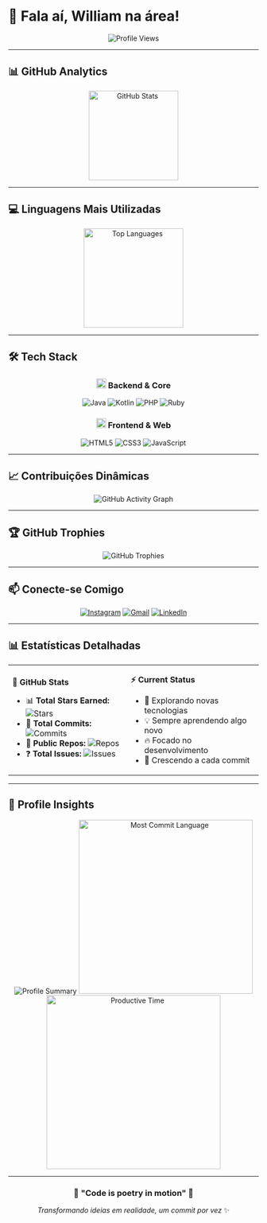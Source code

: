 # 👋 Fala aí, William na área!

<div align="center">
  
![Profile Views](https://komarev.com/ghpvc/?username=WillGolden80742&color=blueviolet&style=for-the-badge&label=PROFILE+VIEWS)

</div>

---

## 📊 GitHub Analytics

<div align="center">
  
<img src="https://github-readme-stats.vercel.app/api?username=WillGolden80742&show_icons=true&theme=tokyonight&hide_border=true&bg_color=0D1117&title_color=F85D7F&icon_color=F85D7F&text_color=FFFFFF&count_private=true" alt="GitHub Stats" height="180"/>

</div>

---

## 💻 Linguagens Mais Utilizadas

<div align="center">
  
<img src="https://github-readme-stats.vercel.app/api/top-langs/?username=WillGolden80742&layout=compact&theme=tokyonight&hide_border=true&bg_color=0D1117&title_color=F85D7F&text_color=FFFFFF&langs_count=8" alt="Top Languages" height="200"/>

</div>

---

## 🛠️ Tech Stack

<div align="center">

### <img src="https://cdn.jsdelivr.net/gh/devicons/devicon/icons/java/java-original.svg" width="20"/> **Backend & Core**
![Java](https://img.shields.io/badge/Java-ED8B00?style=for-the-badge&logo=openjdk&logoColor=white)
![Kotlin](https://img.shields.io/badge/Kotlin-0095D5?style=for-the-badge&logo=kotlin&logoColor=white)
![PHP](https://img.shields.io/badge/PHP-777BB4?style=for-the-badge&logo=php&logoColor=white)
![Ruby](https://img.shields.io/badge/Ruby-CC342D?style=for-the-badge&logo=ruby&logoColor=white)

### <img src="https://raw.githubusercontent.com/Tarikul-Islam-Anik/Animated-Fluent-Emojis/master/Emojis/Objects/Desktop%20Computer.png" width="20"/> **Frontend & Web**
![HTML5](https://img.shields.io/badge/HTML5-E34F26?style=for-the-badge&logo=html5&logoColor=white)
![CSS3](https://img.shields.io/badge/CSS3-1572B6?style=for-the-badge&logo=css3&logoColor=white)
![JavaScript](https://img.shields.io/badge/JavaScript-F7DF1E?style=for-the-badge&logo=javascript&logoColor=black)

</div>

---

## 📈 Contribuições Dinâmicas

<div align="center">
  
<img src="https://github-readme-activity-graph.vercel.app/graph?username=WillGolden80742&theme=tokyo-night&bg_color=0D1117&color=F85D7F&line=F85D7F&point=FFFFFF&area=true&hide_border=true" alt="GitHub Activity Graph"/>

</div>

---

## 🏆 GitHub Trophies

<div align="center">
  
<img src="https://github-profile-trophy.vercel.app/?username=WillGolden80742&theme=tokyonight&no-frame=true&no-bg=true&row=1&column=7" alt="GitHub Trophies"/>

</div>

---

## 📫 Conecte-se Comigo

<div align="center">

[![Instagram](https://img.shields.io/badge/Instagram-E4405F?style=for-the-badge&logo=instagram&logoColor=white)](https://instagram.com/willgolden80742)
[![Gmail](https://img.shields.io/badge/Gmail-D14836?style=for-the-badge&logo=gmail&logoColor=white)](mailto:seu-email@gmail.com)
[![LinkedIn](https://img.shields.io/badge/LinkedIn-0077B5?style=for-the-badge&logo=linkedin&logoColor=white)](https://linkedin.com/in/seu-perfil)

</div>

---

## 📊 Estatísticas Detalhadas

<div align="center">

<table>
<tr>
<td>

**🌟 GitHub Stats**
- 📊 **Total Stars Earned:** ![Stars](https://img.shields.io/github/stars/WillGolden80742?affiliations=OWNER%2CCOLLABORATOR&style=social)
- 🔄 **Total Commits:** ![Commits](https://img.shields.io/badge/dynamic/json?color=blue&label=commits&query=%24.total_commits&url=https%3A%2F%2Fapi.github.com%2Fusers%2FWillGolden80742%2Fevents)
- 📂 **Public Repos:** ![Repos](https://img.shields.io/badge/dynamic/json?color=green&label=repos&query=%24.public_repos&url=https%3A%2F%2Fapi.github.com%2Fusers%2FWillGolden80742)
- ❓ **Total Issues:** ![Issues](https://img.shields.io/github/issues/WillGolden80742/WillGolden80742)

</td>
<td>

**⚡ Current Status**
- 🚀 Explorando novas tecnologias
- 💡 Sempre aprendendo algo novo
- 🔥 Focado no desenvolvimento
- 🌱 Crescendo a cada commit

</td>
</tr>
</table>

</div>

---

## 🎨 Profile Insights

<div align="center">
  
<img src="https://github-profile-summary-cards.vercel.app/api/cards/profile-details?username=WillGolden80742&theme=tokyonight" alt="Profile Summary"/>

<img src="https://github-profile-summary-cards.vercel.app/api/cards/most-commit-language?username=WillGolden80742&theme=tokyonight" alt="Most Commit Language" width="350"/>
<img src="https://github-profile-summary-cards.vercel.app/api/cards/productive-time?username=WillGolden80742&theme=tokyonight&utcOffset=8" alt="Productive Time" width="350"/>

</div>

---

<div align="center">
  
### 💫 "Code is poetry in motion" 💫

*Transformando ideias em realidade, um commit por vez* ✨

</div>
